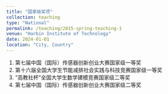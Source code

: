 ```yaml
---
title: "国家级奖项"
collection: teaching
type: "National"
permalink: /teaching/2015-spring-teaching-1
venue: "Harbin Institute of Technology"
date: 2024-01-01
location: "City, Country"
---
```


1. 第七届中国（国际）传感器创新创业大赛国家级一等奖
2. 第十六届全国大学生节能减排社会实践与科技竞赛国家级一等奖
3. “高教社杯”全国大学生数学建模竞赛国家级二等奖
4. 第七届中国（国际）传感器创新创业大赛国家级二等奖

